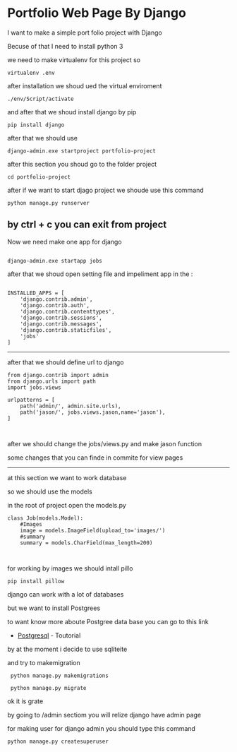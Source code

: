 # Portfolio Web Page By Django

I want to make a simple port folio project with Django 

Becuse of that  I need to install python 3 

we need to  make  virtualenv for this project so 

```
virtualenv .env
```

after installation we shoud ued the virtual enviroment

```
./env/Script/activate
```

and after that we shoud install django by pip

```
pip install django
```

after that we should use 

```
django-admin.exe startproject portfolio-project

```

after this section  you shoud go to the  folder project

```
cd portfolio-project
```


after if we want to start djago project we shoude use this command

```
python manage.py runserver
```
by ctrl + c 
 you can exit from project
------------------------------------------------------------------------------------------------------------


Now we need make one app for django 

```

django-admin.exe startapp jobs

```



after that we shoud open setting file and impeliment app in the :

```

INSTALLED_APPS = [
    'django.contrib.admin',
    'django.contrib.auth',
    'django.contrib.contenttypes',
    'django.contrib.sessions',
    'django.contrib.messages',
    'django.contrib.staticfiles',
    'jobs'
]

```


------------------

after that we should define url to django 


```
from django.contrib import admin
from django.urls import path
import jobs.views 

urlpatterns = [
    path('admin/', admin.site.urls),
    path('jason/', jobs.views.jason,name='jason'),
]



```



after we should change the jobs/views.py and make jason function


some changes that you can finde in commite for view pages



-----------------------------------------------------------




at this section we want to work database

so we should  use the models

in the root of project open the models.py


```
class Job(models.Model):
    #Images
    image = models.ImageField(upload_to='images/')
    #summary 
    summary = models.CharField(max_length=200)
    
    
```

for working by images we should intall pillo


```
pip install pillow

```

django can work with a lot of databases 

but we want to install Postgrees

to want know more aboute Postgree data base you can go to this link





* [Postgresql](https://www.postgresql.org/docs/6.3/c0101.htm) - Toutorial


by at the moment i decide to use sqliteite



and try to makemigration

```
 python manage.py makemigrations
```

```
 python manage.py migrate
```


ok it is grate

by going to  /admin sectiom you will relize django have admin page

for making user for django admin you should type this command 

```
python manage.py createsuperuser
```








 
